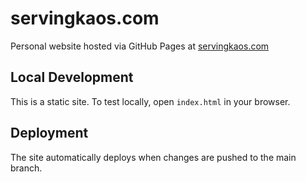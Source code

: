 # servingkaos.com

Personal website hosted via GitHub Pages at [servingkaos.com](https://servingkaos.com)

## Local Development

This is a static site. To test locally, open `index.html` in your browser.

## Deployment

The site automatically deploys when changes are pushed to the main branch.
